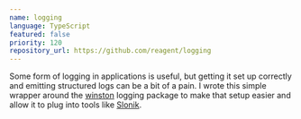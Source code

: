 ```yaml
---
name: logging
language: TypeScript
featured: false
priority: 120
repository_url: https://github.com/reagent/logging
---
```


Some form of logging in applications is useful, but getting it set up correctly
and emitting structured logs can be a bit of a pain. I wrote this simple wrapper
around the [winston][] logging package to make that setup easier and allow it
to plug into tools like [Slonik][].

[winston]: https://github.com/winstonjs/winston
[Slonik]: https://github.com/gajus/slonik
